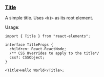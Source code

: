 ### [Title](#title)

A simple title. Uses `<h1>` as its root element.

Usage:

```tsx
import { Title } from "react-elements";

interface TitleProps {
  children: React.ReactNode;
  /** CSS Overrides to apply to the title*/
  css?: CSSObject;
}

<Title>Hello World</Title>;
```
